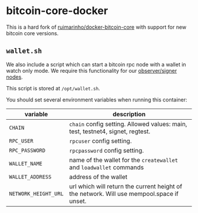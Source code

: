 # bitcoin-core-docker

This is a hard fork of [ruimarinho/docker-bitcoin-core](https://github.com/ruimarinho/docker-bitcoin-core) with support for new bitcoin core versions.

## `wallet.sh`

We also include a script which can start a bitcoin rpc node with a wallet in watch only mode. We require this functionality for our [observer/signer nodes](https://github.com/zeta-chain/node).

This script is stored at `/opt/wallet.sh`.

You should set several environment variables when running this container:

| variable    | description |
| -------- | ------- |
| `CHAIN`       | `chain` config setting. Allowed values: main, test, testnet4, signet, regtest.   |
| `RPC_USER`   | `rpcuser` config setting. |
| `RPC_PASSWORD` | `rpcpassword` config setting.   |
| `WALLET_NAME` | name of the wallet for the `createwallet` and `loadwallet` commands |
| `WALLET_ADDRESS` | address of the wallet |
| `NETWORK_HEIGHT_URL` | url which will return the current height of the network. Will use mempool.space if unset. |